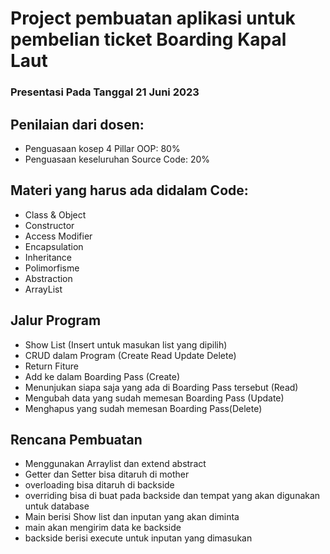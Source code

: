 # Project pembuatan aplikasi untuk pembelian ticket Boarding Kapal Laut
### Presentasi Pada Tanggal 21 Juni 2023

## Penilaian dari dosen:
- Penguasaan kosep 4 Pillar OOP: 80%
- Penguasaan keseluruhan Source Code: 20%

## Materi yang harus ada didalam Code:
- Class & Object
- Constructor
- Access Modifier
- Encapsulation
- Inheritance
- Polimorfisme
- Abstraction
- ArrayList

## Jalur Program
- Show List (Insert untuk masukan list yang dipilih)
- CRUD dalam Program (Create Read Update Delete)
- Return Fiture
- Add ke dalam Boarding Pass (Create)
- Menunjukan siapa saja yang ada di Boarding Pass tersebut (Read)
- Mengubah data yang sudah memesan Boarding Pass (Update)
- Menghapus yang sudah memesan Boarding Pass(Delete)

## Rencana Pembuatan
- Menggunakan Arraylist dan extend abstract
- Getter dan Setter bisa ditaruh di mother
- overloading bisa ditaruh di backside
- overriding bisa di buat pada backside dan tempat yang akan digunakan untuk database
- Main berisi Show list dan inputan yang akan diminta
- main akan mengirim data ke backside
- backside berisi execute untuk inputan yang dimasukan